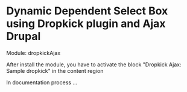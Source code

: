 Dynamic Dependent Select Box using Dropkick plugin and Ajax Drupal
======================================

Module: dropkickAjax

After install the module, you have to activate the block "Dropkick Ajax: Sample dropkick" in the content region

In documentation process ...


